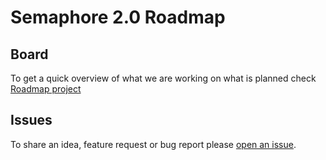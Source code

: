# Semaphore 2.0 Roadmap

## Board

To get a quick overview of what we are working on what is planned check [Roadmap project](https://github.com/semaphoreci/roadmap/projects/1)

## Issues

To share an idea, feature request or bug report please [open an issue](https://github.com/semaphoreci/roadmap/issues).
